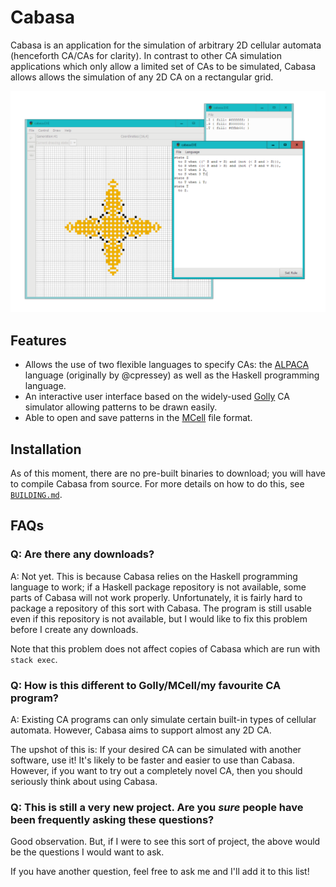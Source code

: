 # Cabasa

Cabasa is an application for the simulation of arbitrary 2D cellular automata (henceforth CA/CAs for clarity).
In contrast to other CA simulation applications which only allow a limited set of CAs to be simulated,
  Cabasa allows allows the simulation of any 2D CA on a rectangular grid.

![screenshot](screenshot.png)

## Features

- Allows the use of two flexible languages to specify CAs:
  the [ALPACA](https://github.com/catseye/ALPACA/blob/0b2d57b8739dc240969c62c8e1cd13c1863770e0) language (originally by @cpressey)
  as well as the Haskell programming language.
- An interactive user interface based on the widely-used [Golly](http://golly.sourceforge.net/) CA simulator
  allowing patterns to be drawn easily.
- Able to open and save patterns in the [MCell](http://psoup.math.wisc.edu/mcell/ca_files_formats.html#MCell) file format.

## Installation

As of this moment, there are no pre-built binaries to download; you will have to compile Cabasa from source.
For more details on how to do this, see [`BUILDING.md`](BUILDING.md).

## FAQs

### Q: Are there any downloads?

A: Not yet.
This is because Cabasa relies on the Haskell programming language to work;
  if a Haskell package repository is not available, some parts of Cabasa will not work properly.
Unfortunately, it is fairly hard to package a repository of this sort with Cabasa.
The program is still usable even if this repository is not available,
  but I would like to fix this problem before I create any downloads.

Note that this problem does not affect copies of Cabasa which are run with `stack exec`.

### Q: How is this different to Golly/MCell/my favourite CA program?

A: Existing CA programs can only simulate certain built-in types of cellular automata.
However, Cabasa aims to support almost any 2D CA.

The upshot of this is:
  If your desired CA can be simulated with another software, use it! It's likely to be faster and easier to use than Cabasa.
However, if you want to try out a completely novel CA, then you should seriously think about using Cabasa.

### Q: This is still a very new project. Are you *sure* people have been frequently asking these questions?

Good observation.
But, if I were to see this sort of project, the above would be the questions I would want to ask.

If you have another question, feel free to ask me and I'll add it to this list!

